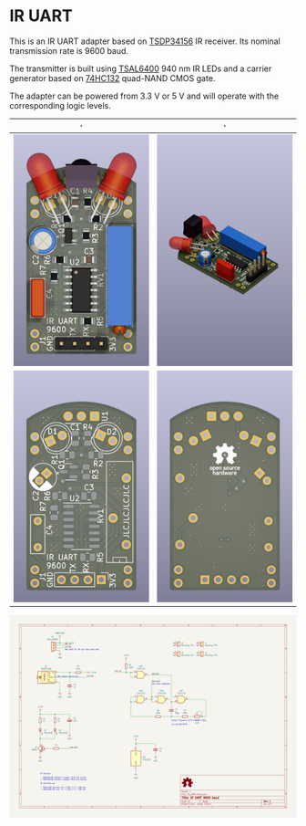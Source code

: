 # IR UART

This is an IR UART adapter based on [TSDP34156](http://www.vishay.com/docs/82667/tsdp341.pdf) IR receiver. Its nominal transmission rate is 9600 baud.

The transmitter is built using [TSAL6400](https://www.vishay.com/docs/81011/tsal6400.pdf) 940 nm IR LEDs and a carrier generator based on [74HC132](https://assets.nexperia.com/documents/data-sheet/74HC_HCT132.pdf) quad-NAND CMOS gate.

The adapter can be powered from 3.3 V or 5 V and will operate with the corresponding logic levels.

| · | · |
| - | - |
| ![Assembly top view](images/assembly-top.png) | ![Assembly overview](images/assembly-overview.png) |
| ![PCB top view](images/pcb-top.png) | ![PCB bottom view](images/pcb-bottom.png) |

![Schematic](images/schematic.svg)
